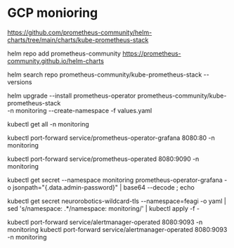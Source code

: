 # GCP monioring



https://github.com/prometheus-community/helm-charts/tree/main/charts/kube-prometheus-stack

helm repo add prometheus-community https://prometheus-community.github.io/helm-charts

helm search repo prometheus-community/kube-prometheus-stack --versions


helm upgrade --install prometheus-operator prometheus-community/kube-prometheus-stack \
    -n monitoring --create-namespace -f values.yaml 

kubectl get all -n monitoring


kubectl port-forward service/prometheus-operator-grafana 8080:80 -n monitoring

kubectl port-forward service/prometheus-operated 8080:9090 -n monitoring



kubectl get secret --namespace monitoring prometheus-operator-grafana -o jsonpath="{.data.admin-password}" | base64 --decode ; echo

kubectl get secret neurorobotics-wildcard-tls --namespace=feagi -o yaml | sed 's/namespace: .*/namespace: monitoring/' | kubectl apply -f -



kubectl port-forward service/alertmanager-operated 8080:9093 -n monitoring
kubectl port-forward service/alertmanager-operated 8080:9093 -n monitoring